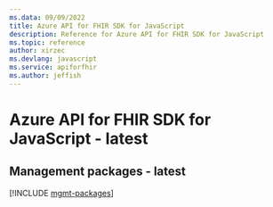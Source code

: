 ```yaml
---
ms.data: 09/09/2022
title: Azure API for FHIR SDK for JavaScript
description: Reference for Azure API for FHIR SDK for JavaScript
ms.topic: reference
author: xirzec
ms.devlang: javascript
ms.service: apiforfhir
ms.author: jeffish
---
```

# Azure API for FHIR SDK for JavaScript - latest

## Management packages - latest
[!INCLUDE [mgmt-packages](api-for-fhir-mgmt-index.md)]